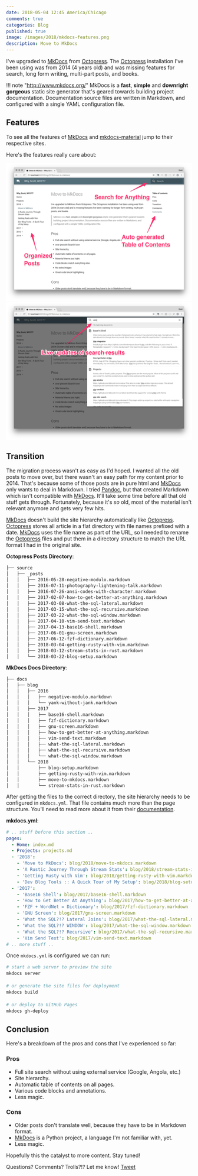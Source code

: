 ```yaml
---
date: 2018-05-04 12:45 America/Chicago
comments: true
categories: Blog
published: true
image: /images/2018/mkdocs-features.png
description: Move to MkDocs
---
```


I've upgraded to [MkDocs][] from [Octopress][]. The [Octopress][] installation I've been using was from 2014 (4 years old) and was missing features for search, long form writing, multi-part posts, and books.

!!! note "http://www.mkdocs.org/"
    MkDocs is a **fast**, **simple** and **downright gorgeous** static site
    generator that's geared towards building project documentation. Documentation
    source files are written in Markdown, and configured with a single YAML
    configuration file.

## Features

To see all the features of [MkDocs][] and [mkdocs-material] jump to their respective sites.

Here's the features really care about:

<img class="featured" src="/images/2018/mkdocs-features.png" alt="MkDoc Screenshot" />

<img src="/images/2018/mkdocs-search.png" alt="MkDoc Search" />

[octopress]: http://octopress.org/
[mkdocs]: http://www.mkdocs.org/
[pandoc]: http://pandoc.org/
[mkdocs-material]: https://squidfunk.github.io/mkdocs-material/

## Transition

The migration process wasn't as easy as I'd hoped. I wanted all the old posts to move over, but there wasn't an easy path for my content prior to 2014. That's because some of those posts are in pure html and [MkDocs][] only wants to deal in Markdown. I tried [Pandoc][], but that created Markdown which isn't compatible with [MkDocs][]. It'll take some time before all that old stuff gets through. Fortunately, because it's _so_ old, most of the material isn't relevant anymore and gets very few hits.

[MkDocs][] doesn't build the site hierarchy automatically like [Octopress][]. [Octopress][] stores all article in a flat directory with file names prefixed with a date. [MkDocs][] uses the file name as part of the URL, so I needed to rename the [Octopress][] files and put them in a directory structure to match the URL format I had in the original site.

**Octopress Posts Directory**:
```
├── source
│   ├── _posts
│   │   ├── 2016-05-28-negative-modulo.markdown
│   │   ├── 2016-07-11-photography-lightening-talk.markdown
│   │   ├── 2016-07-26-ansi-codes-with-character.markdown
│   │   ├── 2017-02-07-how-to-get-better-at-anything.markdown
│   │   ├── 2017-03-08-what-the-sql-lateral.markdown
│   │   ├── 2017-03-15-what-the-sql-recursive.markdown
│   │   ├── 2017-03-22-what-the-sql-window.markdown
│   │   ├── 2017-04-10-vim-send-text.markdown
│   │   ├── 2017-04-13-base16-shell.markdown
│   │   ├── 2017-06-01-gnu-screen.markdown
│   │   ├── 2017-06-12-fzf-dictionary.markdown
│   │   ├── 2018-03-04-getting-rusty-with-vim.markdown
│   │   ├── 2018-03-12-stream-stats-in-rust.markdown
│   │   └── 2018-03-22-blog-setup.markdown
```

**MkDocs Docs Directory**:
```
├── docs
│   ├── blog
│   │   ├── 2016
│   │   │   ├── negative-modulo.markdown
│   │   │   └── yank-without-jank.markdown
│   │   ├── 2017
│   │   │   ├── base16-shell.markdown
│   │   │   ├── fzf-dictionary.markdown
│   │   │   ├── gnu-screen.markdown
│   │   │   ├── how-to-get-better-at-anything.markdown
│   │   │   ├── vim-send-text.markdown
│   │   │   ├── what-the-sql-lateral.markdown
│   │   │   ├── what-the-sql-recursive.markdown
│   │   │   └── what-the-sql-window.markdown
│   │   └── 2018
│   │       ├── blog-setup.markdown
│   │       ├── getting-rusty-with-vim.markdown
│   │       ├── move-to-mkdocs.markdown
│   │       └── stream-stats-in-rust.markdown
```

After getting the files to the correct directory, the site hierarchy needs to be configured in `mkdocs.yml`. That file contains much more than the page structure. You'll need to read more about it from their [documentation][mkdocs].

**mkdocs.yml**:
```yaml
# .. stuff before this section ..
pages:
  - Home: index.md
  - Projects: projects.md
  - '2018':
    - 'Move to MkDocs': blog/2018/move-to-mkdocs.markdown
    - 'A Rustic Journey Through Stream Stats': blog/2018/stream-stats-in-rust.markdown
    - 'Getting Rusty with Vim': blog/2018/getting-rusty-with-vim.markdown
    - 'Dev Blog Tools :: A Quick Tour of My Setup': blog/2018/blog-setup.markdown
  - '2017':
    - 'Base16 Shell': blog/2017/base16-shell.markdown
    - 'How to Get Better At Anything': blog/2017/how-to-get-better-at-anything.markdown
    - 'FZF + WordNet = Dictionary': blog/2017/fzf-dictionary.markdown
    - 'GNU Screen': blog/2017/gnu-screen.markdown
    - 'What the SQL?!? Lateral Joins': blog/2017/what-the-sql-lateral.markdown
    - 'What the SQL?!? WINDOW': blog/2017/what-the-sql-window.markdown
    - 'What the SQL?!? Recursive': blog/2017/what-the-sql-recursive.markdown
    - 'Vim Send Text': blog/2017/vim-send-text.markdown
# .. more stuff ..
```

Once `mkdocs.yml` is configured we can run:

```sh
# start a web server to preview the site
mkdocs server

# or generate the site files for deployment
mkdocs build

# or deploy to GitHub Pages
mkdocs gh-deploy
```

## Conclusion

Here's a breakdown of the pros and cons that I've experienced so far:

### Pros
+ Full site search without using external service (Google, Angola, etc.)
+ Site hierarchy.
+ Automatic table of contents on all pages.
+ Various code blocks and annotations.
+ Less magic.

### Cons
+ Older posts don't translate well, because they have to be in Markdown format.
+ [MkDocs][] is a Python project, a language I'm not familiar with, yet.
+ Less magic.

Hopefully this the catalyst to more content. Stay tuned!

Questions? Comments? Trolls?!? Let me know! <a class="twitter-share-button" href="https://twitter.com/intent/tweet">Tweet</a>
